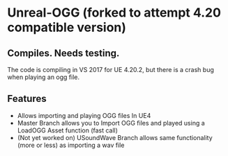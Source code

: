 # Unreal-OGG (forked to attempt 4.20 compatible version)
## Compiles. Needs testing.
The code is compiling in VS 2017 for UE 4.20.2, but there is a crash bug when playing an ogg file.
## Features
- Allows importing and playing OGG files In UE4
- Master Branch allows you to Import OGG files and played using a LoadOGG Asset function (fast call)
- (Not yet worked on) USoundWave Branch allows same functionality (more or less) as importing a wav file
